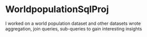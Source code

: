 # WorldpopulationSqlProj
I worked on a world population dataset and other datasets wrote aggregation, join queries, sub-queries to gain interesting insights
